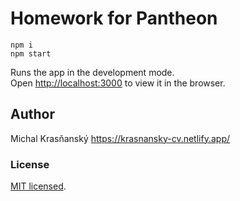 # Homework for Pantheon

```
npm i
npm start
```

Runs the app in the development mode.\
Open [http://localhost:3000](http://localhost:3000) to view it in the browser.

## Author
Michal Krasňanský
https://krasnansky-cv.netlify.app/

### License
[MIT licensed](LICENSE).